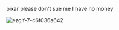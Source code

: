 pixar please don't sue me I have no money


![ezgif-7-c6f036a642](https://github.com/SoulPancake/fyningnemo/assets/70265851/b8f7e256-04ac-4e6e-93df-c95033bb689f)

